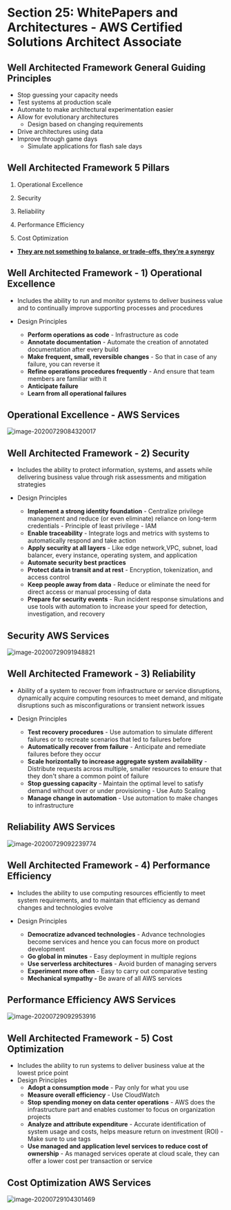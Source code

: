# Section 25: WhitePapers and Architectures - AWS Certified Solutions Architect Associate

## Well Architected Framework General Guiding Principles

- Stop guessing your capacity needs
- Test systems at production scale
- Automate to make architectural experimentation easier
- Allow for evolutionary architectures
  - Design based on changing requirements
- Drive architectures using data
- Improve through game days
  - Simulate applications for flash sale days



## Well Architected Framework 5 Pillars

1. Operational Excellence

2. Security

3. Reliability

4. Performance Efficiency

5. Cost Optimization

    

* <u>**They are not something to balance, or trade-offs, they’re a synergy**</u>



## Well Architected Framework - 1) Operational Excellence

* Includes the ability to run and monitor systems to deliver business value and to continually improve supporting processes and procedures

* Design Principles
  * **Perform operations as code** - Infrastructure as code
  * **Annotate documentation** - Automate the creation of annotated documentation after every build
  * **Make frequent, small, reversible changes** - So that in case of any failure, you can reverse it
  * **Refine operations procedures frequently** - And ensure that team members are familiar with it
  * **Anticipate failure**
  * **Learn from all operational failures**



## Operational Excellence - AWS Services

![image-20200729084320017](./images/image-20200729084320017.png)

## Well Architected Framework - 2) Security

* Includes the ability to protect information, systems, and assets while delivering business value through risk assessments and mitigation strategies

* Design Principles
  * **Implement a strong identity foundation** - Centralize privilege management and reduce (or even eliminate) reliance on long-term credentials - Principle of least privilege - IAM
  * **Enable traceability** - Integrate logs and metrics with systems to automatically respond and take action
  * **Apply security at all layers** - Like edge network,VPC, subnet, load balancer, every instance, operating system, and application
  * **Automate security best practices**
  * **Protect data in transit and at rest** - Encryption, tokenization, and access control
  * **Keep people away from data** - Reduce or eliminate the need for direct access or manual processing of data
  * **Prepare for security events** - Run incident response simulations and use tools with automation to increase your speed for detection, investigation, and recovery



## Security AWS Services

![image-20200729091948821](./images/image-20200729091948821.png)



## Well Architected Framework - 3) Reliability

* Ability of a system to recover from infrastructure or service disruptions, dynamically acquire computing resources to meet demand, and mitigate disruptions such as misconfigurations or transient network issues

* Design Principles
  * **Test recovery procedures** - Use automation to simulate different failures or to recreate scenarios that led to failures before
  * **Automatically recover from failure** - Anticipate and remediate failures before they occur
  * **Scale horizontally to increase aggregate system availability** - Distribute requests across multiple, smaller resources to ensure that they don't share a common point of failure
  * **Stop guessing capacity** - Maintain the optimal level to satisfy demand without over or under provisioning - Use Auto Scaling
  * **Manage change in automation** - Use automation to make changes to infrastructure



## Reliability AWS Services

![image-20200729092239774](./images/image-20200729092239774.png)



## Well Architected Framework - 4) Performance Efficiency

* Includes the ability to use computing resources efficiently to meet system requirements, and to maintain that efficiency as demand changes and technologies evolve

* Design Principles
  * **Democratize advanced technologies** - Advance technologies become services and hence you can focus more on product development
  * **Go global in minutes** - Easy deployment in multiple regions
  * **Use serverless architectures** - Avoid burden of managing servers
  * **Experiment more often** - Easy to carry out comparative testing
  * **Mechanical sympathy -** Be aware of all AWS services



## Performance Efficiency AWS Services

![image-20200729092953916](./images/image-20200729092953916.png)



## Well Architected Framework - 5) Cost Optimization

- Includes the ability to run systems to deliver business value at the lowest price point
- Design Principles
  - **Adopt a consumption mode** - Pay only for what you use
  - **Measure overall efficiency** - Use CloudWatch
  - **Stop spending money on data center operations** - AWS does the infrastructure part and enables customer to focus on organization projects
  - **Analyze and attribute expenditure** - Accurate identification of system usage and costs, helps measure return on investment (ROI) - Make sure to use tags
  - **Use managed and application level services to reduce cost of ownership** - As managed services operate at cloud scale, they can offer a lower cost per transaction or service



## Cost Optimization AWS Services

![image-20200729104301469](./images/image-20200729104301469.png)